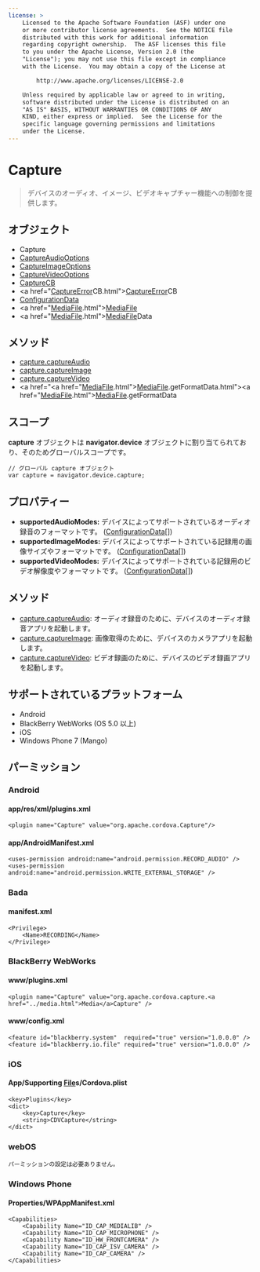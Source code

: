 ```yaml
---
license: >
    Licensed to the Apache Software Foundation (ASF) under one
    or more contributor license agreements.  See the NOTICE file
    distributed with this work for additional information
    regarding copyright ownership.  The ASF licenses this file
    to you under the Apache License, Version 2.0 (the
    "License"); you may not use this file except in compliance
    with the License.  You may obtain a copy of the License at

        http://www.apache.org/licenses/LICENSE-2.0

    Unless required by applicable law or agreed to in writing,
    software distributed under the License is distributed on an
    "AS IS" BASIS, WITHOUT WARRANTIES OR CONDITIONS OF ANY
    KIND, either express or implied.  See the License for the
    specific language governing permissions and limitations
    under the License.
---
```


Capture
=======

> デバイスのオーディオ、イメージ、ビデオキャプチャー機能への制御を提供します。

オブジェクト
-------

- Capture
- <a href="captureAudioOptions.html">CaptureAudioOptions</a>
- <a href="captureImageOptions.html">CaptureImageOptions</a>
- <a href="captureVideoOptions.html">CaptureVideoOptions</a>
- <a href="CaptureCB.html">CaptureCB</a>
- <a href="<a href="CaptureError.html">CaptureError</a>CB.html"><a href="CaptureError.html">CaptureError</a>CB</a>
- <a href="ConfigurationData.html">ConfigurationData</a>
- <a href="<a href="../media.html">Media</a><a href="../../file/fileobj/fileobj.html">File</a>.html"><a href="../media.html">Media</a><a href="../../file/fileobj/fileobj.html">File</a></a>
- <a href="<a href="../media.html">Media</a><a href="../../file/fileobj/fileobj.html">File</a>.html"><a href="../media.html">Media</a><a href="../../file/fileobj/fileobj.html">File</a></a>Data

メソッド
-------

- <a href="captureAudio.html">capture.captureAudio</a>
- <a href="captureImage.html">capture.captureImage</a>
- <a href="captureVideo.html">capture.captureVideo</a>
- <a href="<a href="<a href="../media.html">Media</a><a href="../../file/fileobj/fileobj.html">File</a>.html"><a href="../media.html">Media</a><a href="../../file/fileobj/fileobj.html">File</a></a>.getFormatData.html"><a href="<a href="../media.html">Media</a><a href="../../file/fileobj/fileobj.html">File</a>.html"><a href="../media.html">Media</a><a href="../../file/fileobj/fileobj.html">File</a></a>.getFormatData</a>

スコープ
-----

__capture__ オブジェクトは __navigator.device__ オブジェクトに割り当てられており、そのためグローバルスコープです。

    // グローバル capture オブジェクト
    var capture = navigator.device.capture;

プロパティー
----------

- __supportedAudioModes:__ デバイスによってサポートされているオーディオ録音のフォーマットです。 (<a href="ConfigurationData.html">ConfigurationData</a>[])
- __supportedImageModes:__ デバイスによってサポートされている記録用の画像サイズやフォーマットです。 (<a href="ConfigurationData.html">ConfigurationData</a>[])
- __supportedVideoModes:__ デバイスによってサポートされている記録用のビデオ解像度やフォーマットです。 (<a href="ConfigurationData.html">ConfigurationData</a>[])

メソッド
-------

- <a href="captureAudio.html">capture.captureAudio</a>: オーディオ録音のために、デバイスのオーディオ録音アプリを起動します。
- <a href="captureImage.html">capture.captureImage</a>: 画像取得のために、デバイスのカメラアプリを起動します。
- <a href="captureVideo.html">capture.captureVideo</a>: ビデオ録画のために、デバイスのビデオ録画アプリを起動します。


サポートされているプラットフォーム
-------------------

- Android
- BlackBerry WebWorks (OS 5.0 以上)
- iOS
- Windows Phone 7 (Mango)

パーミッション
-----------

### Android

#### app/res/xml/plugins.xml

    <plugin name="Capture" value="org.apache.cordova.Capture"/>

#### app/AndroidManifest.xml

    <uses-permission android:name="android.permission.RECORD_AUDIO" />
    <uses-permission android:name="android.permission.WRITE_EXTERNAL_STORAGE" />

### Bada

#### manifest.xml

    <Privilege>
        <Name>RECORDING</Name>
    </Privilege>

### BlackBerry WebWorks

#### www/plugins.xml

    <plugin name="Capture" value="org.apache.cordova.capture.<a href="../media.html">Media</a>Capture" />

#### www/config.xml

    <feature id="blackberry.system"  required="true" version="1.0.0.0" />
    <feature id="blackberry.io.file" required="true" version="1.0.0.0" />

### iOS

#### App/Supporting <a href="../../file/fileobj/fileobj.html">File</a>s/Cordova.plist

    <key>Plugins</key>
    <dict>
        <key>Capture</key>
        <string>CDVCapture</string>
    </dict>

### webOS

    パーミッションの設定は必要ありません。

### Windows Phone

#### Properties/WPAppManifest.xml

    <Capabilities>
        <Capability Name="ID_CAP_MEDIALIB" />
        <Capability Name="ID_CAP_MICROPHONE" />
        <Capability Name="ID_HW_FRONTCAMERA" />
        <Capability Name="ID_CAP_ISV_CAMERA" />
        <Capability Name="ID_CAP_CAMERA" />
    </Capabilities>
